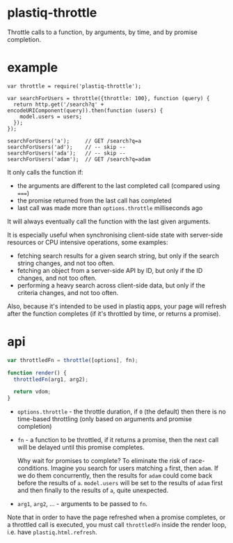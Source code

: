 # plastiq-throttle

Throttle calls to a function, by arguments, by time, and by promise completion.

# example

    var throttle = require('plastiq-throttle');

    var searchForUsers = throttle({throttle: 100}, function (query) {
      return http.get('/search?q' + encodeURIComponent(query)).then(function (users) {
        model.users = users;
      });
    });

    searchForUsers('a');     // GET /search?q=a
    searchForUsers('ad');    // -- skip --
    searchForUsers('ada');   // -- skip --
    searchForUsers('adam');  // GET /search?q=adam

It only calls the function if:

* the arguments are different to the last completed call (compared using `===`)
* the promise returned from the last call has completed
* last call was made more than `options.throttle` milliseconds ago

It will always eventually call the function with the last given arguments.

It is especially useful when synchronising client-side state with server-side resources or CPU intensive operations, some examples:

* fetching search results for a given search string, but only if the search string changes, and not too often.
* fetching an object from a server-side API by ID, but only if the ID changes, and not too often.
* performing a heavy search across client-side data, but only if the criteria changes, and not too often.

Also, because it's intended to be used in plastiq apps, your page will refresh after the function completes (if it's throttled by time, or returns a promise).

# api

```js
var throttledFn = throttle([options], fn);

function render() {
  throttledFn(arg1, arg2);

  return vdom;
}
```

* `options.throttle` - the throttle duration, if `0` (the default) then there is no time-based throttling (only based on arguments and promise completion)
* `fn` - a function to be throttled, if it returns a promise, then the next call will be delayed until this promise completes.

    Why wait for promises to complete? To eliminate the risk of race-conditions. Imagine you search for users matching `a` first, then `adam`. If we do them concurrently, then the results for `adam` could come back before the results of `a`. `model.users` will be set to the results of `adam` first and then finally to the results of `a`, quite unexpected.

* `arg1`, `arg2`, ... - arguments to be passed to `fn`.

Note that in order to have the page refreshed when a promise completes, or a throttled call is executed, you must call `throttledFn` inside the render loop, i.e. have `plastiq.html.refresh`.
